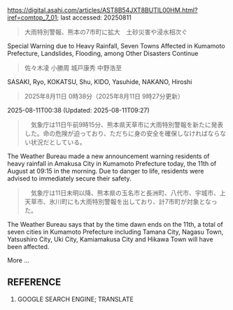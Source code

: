 https://digital.asahi.com/articles/AST8B54JXT8BUTIL00HM.html?iref=comtop_7_01; last accessed: 20250811

> 大雨特別警報、熊本の7市町に拡大　土砂災害や浸水相次ぐ

Special Warning due to Heavy Rainfall, Seven Towns Affected in Kumamoto Prefecture, Landslides, Flooding, among Other Disasters Continue

> 佐々木凌 小勝周 城戸康秀 中野浩至

SASAKI, Ryo, KOKATSU, Shu, KIDO, Yasuhide, NAKANO, Hiroshi

> 2025年8月11日 0時38分（2025年8月11日 9時27分更新）

2025-08-11T00:38 (Updated: 2025-08-11T09:27)

>　気象庁は11日午前9時15分、熊本県天草市に大雨特別警報を新たに発表した。命の危険が迫っており、ただちに身の安全を確保しなければならない状況だとしている。

The Weather Bureau made a new announcement warning residents of heavy rainfall in Amakusa City in Kumamoto Prefecture today, the 11th of August at 09:15 in the morning. Due to danger to life, residents were advised to immediately secure their safety.

>　気象庁は11日未明以降、熊本県の玉名市と長洲町、八代市、宇城市、上天草市、氷川町にも大雨特別警報を出しており、計7市町が対象となった。

The Weather Bureau says that by the time dawn ends on the 11th, a total of seven cities in Kumamoto Prefecture including Tamana City, Nagasu Town, Yatsushiro City, Uki City, Kamiamakusa City and Hikawa Town will have been affected.

More ...

## REFERENCE

1) GOOGLE SEARCH ENGINE; TRANSLATE
